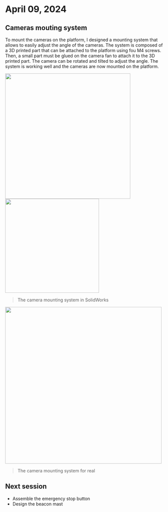 # April 09, 2024
## Cameras mouting system
To mount the cameras on the platform, I designed a mounting system that allows to easily adjust the angle of the cameras. The system is composed of a 3D printed part that can be attached to the platform using fou M4 screws. Then, a small part must be glued on the camera fan to attach it to the 3D printed part. The camera can be rotated and tilted to adjust the angle. The system is working well and the cameras are now mounted on the platform.

<img src="src/session_16/cameras mount.png" width="400px"> <img src="src/session_16/3.png" width="300px">

> The camera mounting system in SolidWorks

<img src="src/session_16/2.jpg" width="500px">

> The camera mounting system for real

## Next session
- Assemble the emergency stop button
- Design the beacon mast
